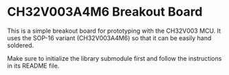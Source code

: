 # CH32V003A4M6 Breakout Board

This is a simple breakout board for prototyping with the CH32V003 MCU.
It uses the SOP-16 variant (CH32V003A4M6) so that it can be easily hand
soldered.

Make sure to initialize the library submodule first and follow the instructions
in its README file.
